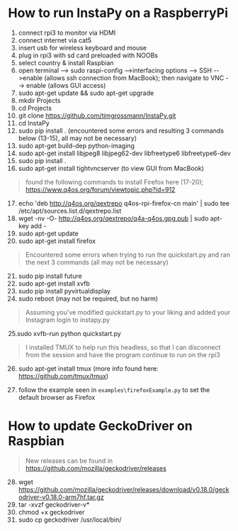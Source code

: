 # How to run InstaPy on a RaspberryPi

1. connect rpi3 to monitor via HDMI
1. connect internet via cat5
1. insert usb for wireless keyboard and mouse
1. plug in rpi3 with sd card preloaded with NOOBs
1. select country & install Raspbian
1. open terminal --> sudo raspi-config -->interfacing options --> SSH -->enable (allows ssh connection from MacBook); then navigate to VNC --> enable (allows GUI access)
1. sudo apt-get update && sudo apt-get upgrade
1. mkdir Projects
1. cd Projects
1. git clone https://github.com/timgrossmann/InstaPy.git
1. cd InstaPy
1. sudo pip install . (encountered some errors and resulting 3 commands below (13-15), all may not be necessary)
1. sudo apt-get build-dep python-imaging
1. sudo apt-get install libjpeg8 libjpeg62-dev libfreetype6 libfreetype6-dev
1. sudo pip install .
1. sudo apt-get install tightvncserver (to view GUI from MacBook)

> found the following commands to install Firefox here (17-20); https://www.q4os.org/forum/viewtopic.php?id=912

17. echo 'deb http://q4os.org/qextrepo q4os-rpi-firefox-cn main' | sudo tee /etc/apt/sources.list.d/qextrepo.list
18. wget -nv -O- http://q4os.org/qextrepo/q4a-q4os.gpg.pub | sudo apt-key add -
19. sudo apt-get update
20. sudo apt-get install firefox

> Encountered some errors when trying to run the quickstart.py and ran the next 3 commands (all may not be necessary)

21. sudo pip install future
22. sudo apt-get install xvfb
23. sudo pip install pyvirtualdisplay
24. sudo reboot (may not be required, but no harm)


> Assuming you've modified quickstart.py to your liking and added your Instagram login to instapy.py

25.sudo xvfb-run python quickstart.py
>I installed TMUX to help run this headless, so that I can disconnect from the session and have the program continue to run on the rpi3

26. sudo apt-get install tmux (more info found here: https://github.com/tmux/tmux)

27. follow the example seen in `examples\firefoxExample.py` to set the default browser as Firefox



# How to update GeckoDriver on Raspbian

> New releases can be found in https://github.com/mozilla/geckodriver/releases
28. wget https://github.com/mozilla/geckodriver/releases/download/v0.18.0/geckodriver-v0.18.0-arm7hf.tar.gz
29. tar -xvzf geckodriver-v*
30. chmod +x geckodriver
31. sudo cp geckodriver /usr/local/bin/
